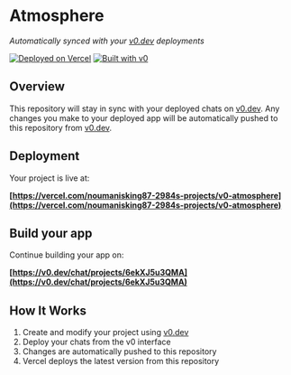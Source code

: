 # Atmosphere

*Automatically synced with your [v0.dev](https://v0.dev) deployments*

[![Deployed on Vercel](https://img.shields.io/badge/Deployed%20on-Vercel-black?style=for-the-badge&logo=vercel)](https://vercel.com/noumanisking87-2984s-projects/v0-atmosphere)
[![Built with v0](https://img.shields.io/badge/Built%20with-v0.dev-black?style=for-the-badge)](https://v0.dev/chat/projects/6ekXJ5u3QMA)

## Overview

This repository will stay in sync with your deployed chats on [v0.dev](https://v0.dev).
Any changes you make to your deployed app will be automatically pushed to this repository from [v0.dev](https://v0.dev).

## Deployment

Your project is live at:

**[https://vercel.com/noumanisking87-2984s-projects/v0-atmosphere](https://vercel.com/noumanisking87-2984s-projects/v0-atmosphere)**

## Build your app

Continue building your app on:

**[https://v0.dev/chat/projects/6ekXJ5u3QMA](https://v0.dev/chat/projects/6ekXJ5u3QMA)**

## How It Works

1. Create and modify your project using [v0.dev](https://v0.dev)
2. Deploy your chats from the v0 interface
3. Changes are automatically pushed to this repository
4. Vercel deploys the latest version from this repository